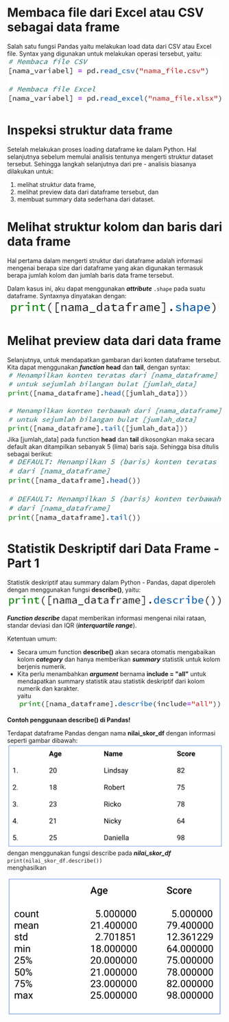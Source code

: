 # Membaca file dari Excel atau CSV sebagai data frame

Salah satu fungsi Pandas yaitu melakukan load data dari CSV atau Excel file. Syntax yang digunakan untuk melakukan operasi tersebut, yaitu:<br>
![syntax](img/syntax_pandas.png)

# Inspeksi struktur data frame

Setelah melakukan proses loading dataframe ke dalam Python. Hal selanjutnya sebelum memulai analisis tentunya mengerti struktur dataset tersebut. Sehingga langkah selanjutnya dari pre - analisis biasanya dilakukan untuk:<br>

1. melihat struktur data frame,
2. melihat preview data dari dataframe tersebut, dan
3. membuat summary data sederhana dari dataset.

# Melihat struktur kolom dan baris dari data frame

Hal pertama dalam mengerti struktur dari dataframe adalah informasi mengenai berapa size dari dataframe yang akan digunakan termasuk berapa jumlah kolom dan jumlah baris data frame tersebut. <br>

Dalam kasus ini, aku dapat menggunakan **_attribute_** <code>.shape</code> pada suatu dataframe. Syntaxnya dinyatakan dengan:<br>
![syntax](img/syntax_dataframe.png)

# Melihat preview data dari data frame

Selanjutnya, untuk mendapatkan gambaran dari konten dataframe tersebut. Kita dapat menggunakan **_function_** **head** dan **tail**, dengan syntax:<br>
![syntax](syntax_headtail.png)<br>
Jika [jumlah_data] pada function **head** dan **tail** dikosongkan maka secara default akan ditampilkan sebanyak 5 (lima) baris saja. Sehingga bisa ditulis sebagai berikut:<br>
![syntax](syntax_headtail2.png)<br>

# Statistik Deskriptif dari Data Frame - Part 1

Statistik deskriptif atau summary dalam Python - Pandas, dapat diperoleh dengan menggunakan fungsi **describe()**, yaitu:<br>
![syntax](syntax_describe.png)<br>

**_Function describe_** dapat memberikan informasi mengenai nilai rataan, standar deviasi dan IQR (**_interquartile range_**).<br>

Ketentuan umum:<br>

- Secara umum function **describe()** akan secara otomatis mengabaikan kolom **_category_** dan hanya memberikan **_summary_** statistik untuk kolom berjenis numerik.
- Kita perlu menambahkan **_argument_** bernama **include = "all"** untuk mendapatkan summary statistik atau statistik deskriptif dari kolom numerik dan karakter.<br>
  yaitu
  ![syntax](syntax_describe2.png)<br>

**Contoh penggunaan describe() di Pandas!**

Terdapat dataframe Pandas dengan nama **nilai_skor_df** dengan informasi seperti gambar dibawah:<br>
![gambar](gambar_tabel.png)<br>
dengan menggunakan fungsi describe pada **_nilai_skor_df_**
<code>print(nilai_skor_df.describe())</code> <br>
menghasilkan<br>

![gambar](gambar_tabeloutput.png)<br>
